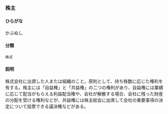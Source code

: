 <div style="display:none;">

## [あ行](securities-terms?id=あ行)
## [か行](securities-terms?id=か行)

</div>

### 株主

#### ひらがな

かぶぬし

#### 分類

`株式`

#### 説明

株式会社に出資した人または組織のこと。原則として、持ち株数に応じた権利を有する。株主には「自益権」と「共益権」の二つの権利があり、自益権には業績に応じて配当がもらえる利益配当権や、会社が解散する場合、会社に残った財産の分配を受ける権利などが、共益権には株主総会に出席して会社の重要事項の決定について投票できる議決権などがある。

<div style="display:none;">

## [さ行](securities-terms?id=さ行)
## [た行](securities-terms?id=た行)
## [な行](securities-terms?id=な行)
## [は行](securities-terms?id=は行)
## [ま行](securities-terms?id=ま行)
## [や行](securities-terms?id=や行)
## [ら行](securities-terms?id=ら行)
## [わ行](securities-terms?id=わ行)
## [英数字・記号](securities-terms?id=英数字・記号)

</div>

